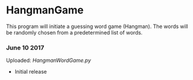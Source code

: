 # HangmanGame
This program will initiate a guessing word game (Hangman). The words will be randomly chosen from a predetermined list of words.

### June 10 2017
Uploaded: *HangmanWordGame.py*

* Initial release
